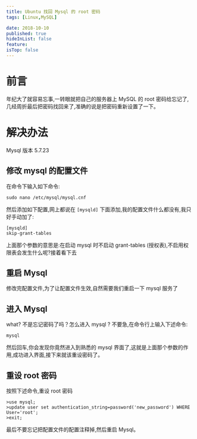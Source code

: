 ```yaml
---
title: Ubuntu 找回 Mysql 的 root 密码
tags: [Linux,MySQL]

date: 2018-10-10
published: true
hideInList: false
feature: 
isTop: false
---
```








# 前言

年纪大了就容易忘事,一转眼就把自己的服务器上 MySQL 的 root 密码给忘记了,几经周折最后把密码找回来了,准确的说是把密码重新设置了一下。

# 解决办法

Mysql 版本 5.7.23

## 修改 mysql 的配置文件

在命令下输入如下命令:

```shell
sudo nano /etc/mysql/mysql.cnf
```

然后添加如下配置,网上都说在 <code>[mysqld]</code> 下面添加,我的配置文件什么都没有,我只好手动加了:

```
[mysqld]
skip-grant-tables
```

上面那个参数的意思是:在启动 mysql 时不启动 grant-tables (授权表),不启用权限表会发生什么呢?接着看下去

## 重启 Mysql

修改完配置文件,为了让配置文件生效,自然需要我们重启一下 mysql 服务了

## 进入 Mysql

what? 不是忘记密码了吗？怎么进入 mysql ? 不要急,在命令行上输入下述命令:

```shell
mysql
```

然后回车,你会发现你竟然进入到熟悉的 mysql 界面了,这就是上面那个参数的作用,成功进入界面,接下来就该重设密码了。

## 重设 root 密码

按照下述命令,重设 root 密码

```mysql
>use mysql;
>update user set authentication_string=password('new_password') WHERE User='root';
>exit;
```

最后不要忘记把配置文件的配置注释掉,然后重启 Mysql。
